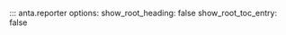 <!--
  ~ Copyright (c) 2023-2024 Arista Networks, Inc.
  ~ Use of this source code is governed by the Apache License 2.0
  ~ that can be found in the LICENSE file.
  -->

::: anta.reporter
    options:
        show_root_heading: false
        show_root_toc_entry: false
